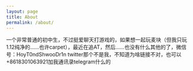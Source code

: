 ```yaml
---
layout: page
title: About
permalink: /about/
---
```


一个非常普通的初中生，不过挺爱聊天打游戏的，如果想一起玩麦块（但我只玩1.12纯净的……也许carpet），最近在追AT，然后……也没有什么其他的了，微信号：HoyT0ndShwooDr1n	twitter那个不是我，不知道为啥链接不对，也可以+8618301063921加我通讯录telegram什么的
